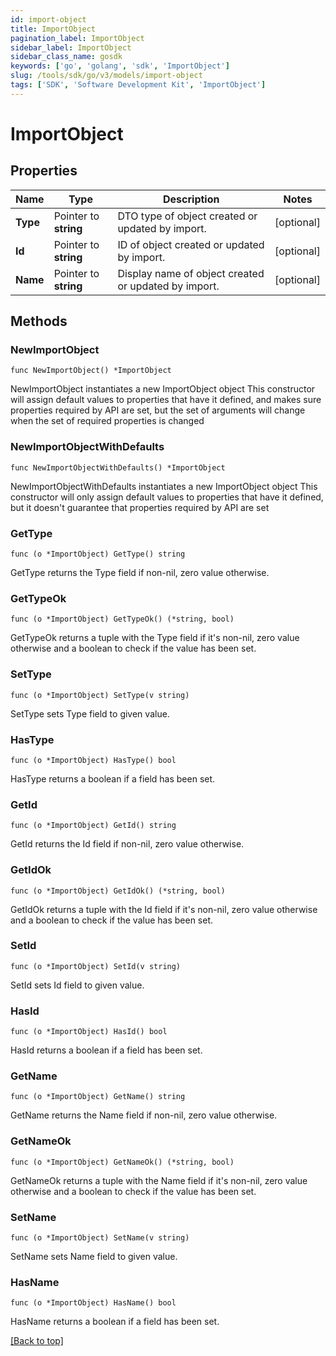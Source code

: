 ```yaml
---
id: import-object
title: ImportObject
pagination_label: ImportObject
sidebar_label: ImportObject
sidebar_class_name: gosdk
keywords: ['go', 'golang', 'sdk', 'ImportObject'] 
slug: /tools/sdk/go/v3/models/import-object
tags: ['SDK', 'Software Development Kit', 'ImportObject']
---
```


# ImportObject

## Properties

Name | Type | Description | Notes
------------ | ------------- | ------------- | -------------
**Type** |  Pointer to **string** | DTO type of object created or updated by import. | [optional] 
**Id** |  Pointer to **string** | ID of object created or updated by import. | [optional] 
**Name** |  Pointer to **string** | Display name of object created or updated by import. | [optional] 

## Methods

### NewImportObject

`func NewImportObject() *ImportObject`

NewImportObject instantiates a new ImportObject object
This constructor will assign default values to properties that have it defined,
and makes sure properties required by API are set, but the set of arguments
will change when the set of required properties is changed

### NewImportObjectWithDefaults

`func NewImportObjectWithDefaults() *ImportObject`

NewImportObjectWithDefaults instantiates a new ImportObject object
This constructor will only assign default values to properties that have it defined,
but it doesn't guarantee that properties required by API are set

### GetType

`func (o *ImportObject) GetType() string`

GetType returns the Type field if non-nil, zero value otherwise.

### GetTypeOk

`func (o *ImportObject) GetTypeOk() (*string, bool)`

GetTypeOk returns a tuple with the Type field if it's non-nil, zero value otherwise
and a boolean to check if the value has been set.

### SetType

`func (o *ImportObject) SetType(v string)`

SetType sets Type field to given value.

### HasType

`func (o *ImportObject) HasType() bool`

HasType returns a boolean if a field has been set.

### GetId

`func (o *ImportObject) GetId() string`

GetId returns the Id field if non-nil, zero value otherwise.

### GetIdOk

`func (o *ImportObject) GetIdOk() (*string, bool)`

GetIdOk returns a tuple with the Id field if it's non-nil, zero value otherwise
and a boolean to check if the value has been set.

### SetId

`func (o *ImportObject) SetId(v string)`

SetId sets Id field to given value.

### HasId

`func (o *ImportObject) HasId() bool`

HasId returns a boolean if a field has been set.

### GetName

`func (o *ImportObject) GetName() string`

GetName returns the Name field if non-nil, zero value otherwise.

### GetNameOk

`func (o *ImportObject) GetNameOk() (*string, bool)`

GetNameOk returns a tuple with the Name field if it's non-nil, zero value otherwise
and a boolean to check if the value has been set.

### SetName

`func (o *ImportObject) SetName(v string)`

SetName sets Name field to given value.

### HasName

`func (o *ImportObject) HasName() bool`

HasName returns a boolean if a field has been set.


[[Back to top]](#) 


